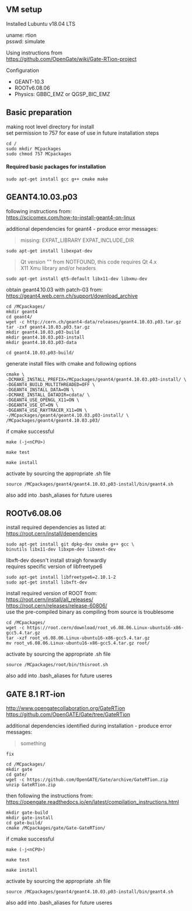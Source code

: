 ## VM setup

Installed Lubuntu v18.04 LTS

uname:  rtion  
psswd:  simulate



Using instructions from  
https://github.com/OpenGate/wiki/Gate-RTion-project


Configuration
- GEANT-10.3
- ROOTv6.08.06
- Physics:  GBBC_EMZ or QGSP_BIC_EMZ







##  Basic preparation

making root level directory for install  
set permission to 757 for ease of use in future installation steps

```console
cd /
sudo mkdir MCpackages
sudo chmod 757 MCpackages
```

#### Required basic packages for installation

```console
sudo apt-get install gcc g++ cmake make
```







##   GEANT4.10.03.p03

following instructions from:  
https://scicomex.com/how-to-install-geant4-on-linux

additional dependencies for geant4 - produce error messages:  
> missing:  EXPAT_LIBRARY EXPAT_INCLUDE_DIR
```console
sudo apt-get install libexpat-dev
```
> Qt version "" from NOTFOUND, this code requires Qt 4.x  
> X11 Xmu library and/or headers  
```console
sudo apt-get install qt5-default libx11-dev libxmu-dev
```

obtain geant4.10.03 with patch-03 from:  
https://geant4.web.cern.ch/support/download_archive

```console
cd /MCpackages/
mkdir geant4
cd geant4/
wget -c http://cern.ch/geant4-data/releases/geant4.10.03.p03.tar.gz
tar -zxf geant4.10.03.p03.tar.gz
mkdir geant4.10.03.p03-build
mkdir geant4.10.03.p03-install
mkdir geant4.10.03.p03-data
```

```console
cd geant4.10.03.p03-build/
```

generate install files with cmake and following options
```console
cmake \
-DCMAKE_INSTALL_PREFIX=/MCpackages/geant4/geant4.10.03.p03-install/ \
-DGEANT4_BUILD_MULTITHREADED=OFF \
-DGEANT4_INSTALL_DATA=ON \
-DCMAKE_INSTALL_DATADIR=cdata/ \
-DGEANT4_USE_OPENGL_X11=ON \
-DGEANT4_USE_QT=ON \
-DGEANT4_USE_RAYTRACER_X11=ON \
-/MCpackages/geant4/geant4.10.03.p03-install/ \
/MCpackages/geant4/geant4.10.03.p03/
```

if cmake successful
```console
make (-j<nCPU>)

make test

make install
```

activate by sourcing the appropriate .sh file
```console
source /MCpackages/geant4/geant4.10.03.p03-install/bin/geant4.sh
```
also add into .bash_aliases for future useres







## ROOTv6.08.06

install required dependencies as listed at:  
https://root.cern/install/dependencies

```console
sudo apt-get install git dpkg-dev cmake g++ gcc \
binutils libx11-dev libxpm-dev libxext-dev
```

libxft-dev doesn't install straigh forwardly  
requires specific version of libfreetype6
```console
sudo apt-get install libfreetype6=2.10.1-2
sudo apt-get install libxft-dev
```

install required version of ROOT from:  
https://root.cern/install/all_releases/  
https://root.cern/releases/release-60806/  
use the pre-compiled binary as compiling from source is troublesome

```console
cd /MCpackages/
wget -c https://root.cern/download/root_v6.08.06.Linux-ubuntu16-x86-gcc5.4.tar.gz
tar -xzf root_v6.08.06.Linux-ubuntu16-x86-gcc5.4.tar.gz
mv root_v6.08.06.Linux-ubuntu16-x86-gcc5.4.tar.gz root/
```

activate by sourcing the appropriate .sh file
```console
source /MCpackages/root/bin/thisroot.sh
```
also add into .bash_aliases for future useres








## GATE 8.1 RT-ion

http://www.opengatecollaboration.org/GateRTion  
https://github.com/OpenGATE/Gate/tree/GateRTion

additional dependencies identified during installation - produce error messages:
> something
```console
fix
```

```console
cd /MCpackages/
mkdir gate
cd gate/
wget -c https://github.com/OpenGATE/Gate/archive/GateRTion.zip
unzip GateRTion.zip
```

then following the instructions from:  
https://opengate.readthedocs.io/en/latest/compilation_instructions.html

```console
mkdir gate-build
mkdir gate-install
cd gate-build/
cmake /MCpackages/gate/Gate-GateRTion/
```

if cmake successful
```console
make (-j<nCPU>)

make test

make install
```

activate by sourcing the appropriate .sh file
```console
source /MCpackages/geant4/geant4.10.03.p03-install/bin/geant4.sh
```
also add into .bash_aliases for future useres
